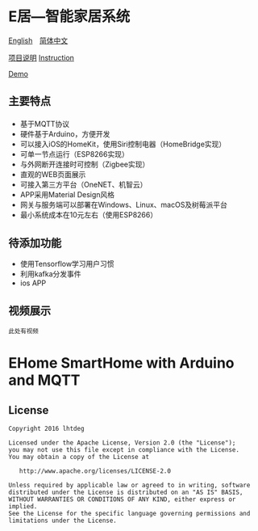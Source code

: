 # E居—智能家居系统

<a href="#English">English</a> <a href="#chinese">简体中文</a>

[项目说明](https://github.com/lhtdeg/IOT-SmartHome/wiki/%E9%A6%96%E9%A1%B5) [Instruction](https://github.com/lhtdeg/IOT-SmartHome/wiki)

<a href="#demo">Demo</a>

## <p id="chinese">主要特点</p>

- 基于MQTT协议
- 硬件基于Arduino，方便开发
- 可以接入iOS的HomeKit，使用Siri控制电器（HomeBridge实现）
- 可单一节点运行（ESP8266实现）
- 与外网断开连接时可控制（Zigbee实现）
- 直观的WEB页面展示
- 可接入第三方平台（OneNET、机智云）
- APP采用Material Design风格
- 网关与服务端可以部署在Windows、Linux、macOS及树莓派平台
- 最小系统成本在10元左右（使用ESP8266）

## 待添加功能

- 使用Tensorflow学习用户习惯
- 利用kafka分发事件
- ios APP

## 视频展示

`此处有视频`

# <p id="English">EHome SmartHome with Arduino and MQTT</p>

## License

```
Copyright 2016 lhtdeg

Licensed under the Apache License, Version 2.0 (the "License");
you may not use this file except in compliance with the License.
You may obtain a copy of the License at

   http://www.apache.org/licenses/LICENSE-2.0

Unless required by applicable law or agreed to in writing, software
distributed under the License is distributed on an "AS IS" BASIS,
WITHOUT WARRANTIES OR CONDITIONS OF ANY KIND, either express or implied.
See the License for the specific language governing permissions and
limitations under the License.
```

